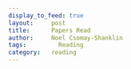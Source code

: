 ```yaml
---
display_to_feed: true
layout:     post
title:      Papers Read
author:     Noel Csomay-Shanklin
tags: 		  Reading
category:   reading
---
```

<script src="https://bibbase.org/show?bib=https%3A%2F%2Fapi.zotero.org%2Fusers%2F5612529%2Fcollections%2F2PBJPVSD%2Fitems%3Fkey%3DaiprMlXOSKe71AbbxNPHHfe7%26format%3Dbibtex%26limit%3D100&jsonp=1"></script> 
